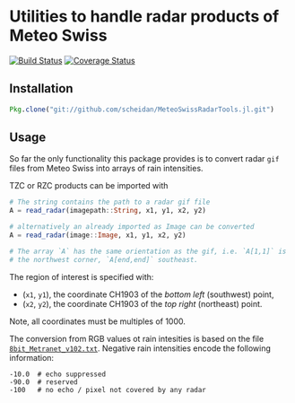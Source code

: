 Utilities to handle radar products of Meteo Swiss
==================================================

[![Build Status](https://travis-ci.org/scheidan/MeteoSwissRadarTools.jl.svg?branch=master)](https://travis-ci.org/scheidan/MeteoSwissRadarTools.jl)
[![Coverage Status](https://img.shields.io/coveralls/scheidan/MeteoSwissRadarTools.jl.svg)](https://coveralls.io/r/scheidan/MeteoSwissRadarTools.jl?branch=master)


Installation
------------

```Julia
Pkg.clone("git://github.com/scheidan/MeteoSwissRadarTools.jl.git")
```


Usage
-----

So far the only functionality this package provides is to convert radar
`gif` files from Meteo Swiss into arrays of rain intensities.

TZC or RZC products can be imported with
```Julia
# The string contains the path to a radar gif file
A = read_radar(imagepath::String, x1, y1, x2, y2)

# alternatively an already imported as Image can be converted
A = read_radar(image::Image, x1, y1, x2, y2)

# The array `A` has the same orientation as the gif, i.e. `A[1,1]` is
# the northwest corner, `A[end,end]` southeast.
```

The region of interest is specified with:
 - (`x1`, `y1`), the coordinate CH1903 of the *bottom left* (southwest) point,
 - (`x2`, `y2`), the coordinate CH1903 of the *top right* (northeast) point.

Note, all coordinates must be multiples of 1000.


The conversion from RGB values ot rain intesities is based on the file
[`8bit_Metranet_v102.txt`](references/8bit_Metranet_v102.txt). Negative rain intensities encode the
following information:

```
-10.0  # echo suppressed
-90.0  # reserved
-100   # no echo / pixel not covered by any radar
```